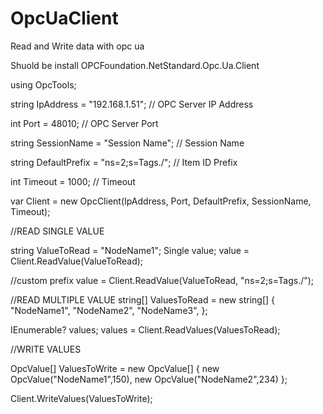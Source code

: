 # OpcUaClient
Read and Write data with opc ua


Shuold be install OPCFoundation.NetStandard.Opc.Ua.Client

using OpcTools;


string IpAddress = "192.168.1.51";          // OPC Server IP Address

int Port = 48010;                           // OPC Server Port

string SessionName = "Session Name";        // Session Name

string DefaultPrefix = "ns=2;s=Tags./";     // Item ID Prefix

int Timeout = 1000;                         // Timeout

var Client = new OpcClient(IpAddress, Port, DefaultPrefix, SessionName, Timeout);


//READ SINGLE VALUE

string ValueToRead = "NodeName1";
Single value;
value = Client.ReadValue<Single>(ValueToRead);

//custom prefix
value = Client.ReadValue<Single>(ValueToRead, "ns=2;s=Tags./");


//READ MULTIPLE VALUE
string[] ValuesToRead = new string[]
{
    "NodeName1",
    "NodeName2",
    "NodeName3",
};

IEnumerable<Single>? values;
values = Client.ReadValues<Single>(ValuesToRead);


//WRITE VALUES

OpcValue[] ValuesToWrite = new OpcValue[]
{
    new OpcValue("NodeName1",150),
    new OpcValue("NodeName2",234)
};

Client.WriteValues(ValuesToWrite);





